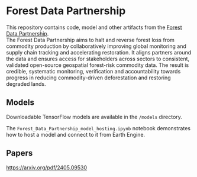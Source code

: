 # Forest Data Partnership

This repository contains code, model and other artifacts from the 
[Forest Data Partnership](https://www.forestdatapartnership.org/).  
The Forest Data Partnership aims to halt and reverse forest loss from 
commodity production by collaboratively improving global monitoring and 
supply chain tracking and accelerating restoration. It aligns partners 
around the data and ensures access for stakeholders across sectors to consistent, 
validated open-source geospatial forest-risk commodity data. The result is credible, 
systematic monitoring, verification and accountability towards progress in reducing 
commodity-driven deforestation and restoring degraded lands.

## Models

Downloadable TensorFlow models are available in the `/models` directory.

The `Forest_Data_Partnership_model_hosting.ipynb` notebook demonstrates how to host a model and connect
to it from Earth Engine.

## Papers

https://arxiv.org/pdf/2405.09530
